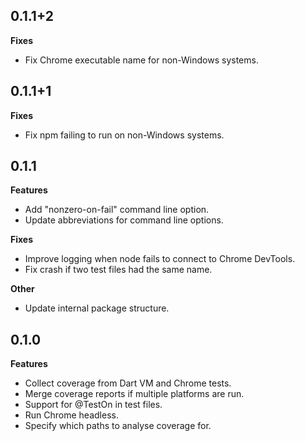 ## 0.1.1+2
**Fixes**
- Fix Chrome executable name for non-Windows systems.

## 0.1.1+1
**Fixes**
- Fix npm failing to run on non-Windows systems.

## 0.1.1
**Features**
- Add "nonzero-on-fail" command line option.
- Update abbreviations for command line options.

**Fixes**
- Improve logging when node fails to connect to Chrome DevTools.
- Fix crash if two test files had the same name.

**Other**
- Update internal package structure.

## 0.1.0
**Features**
- Collect coverage from Dart VM and Chrome tests.
- Merge coverage reports if multiple platforms are run.
- Support for @TestOn in test files.
- Run Chrome headless.
- Specify which paths to analyse coverage for.
